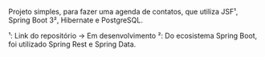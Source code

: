 Projeto simples, para fazer uma agenda de contatos, que utiliza JSF¹, Spring Boot 3², Hibernate e PostgreSQL.

¹: Link do repositório -> Em desenvolvimento
²: Do ecosistema Spring Boot, foi utilizado Spring Rest e Spring Data.

